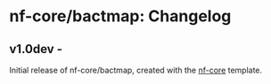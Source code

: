 # nf-core/bactmap: Changelog

## v1.0dev - <date>
Initial release of nf-core/bactmap, created with the [nf-core](http://nf-co.re/) template.
